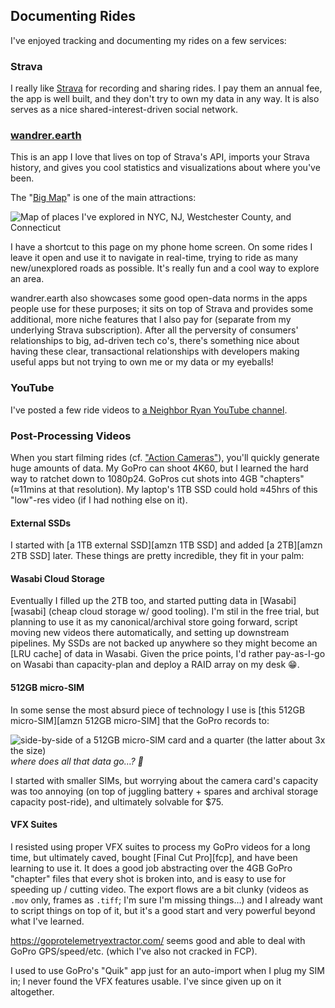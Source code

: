 ## Documenting Rides <a id="documenting-rides"></a>
I've enjoyed tracking and documenting my rides on a few services:

### Strava <a id="strava"></a>
I really like [Strava](strava.com) for recording and sharing rides. I pay them an annual fee, the app is well built, and they don't try to own my data in any way. It is also serves as a nice shared-interest-driven social network.

### [wandrer.earth](https://wandrer.earth/) <a id="wandrer.earth"></a>
This is an app I love that lives on top of Strava's API, imports your Strava history, and gives you cool statistics and visualizations about where you've been.

The "[Big Map](https://wandrer.earth/dashboard/map#7.75/40.618/-73.792)" is one of the main attractions:

![Map of places I've explored in NYC, NJ, Westchester County, and Connecticut](https://user-images.githubusercontent.com/465045/125385676-f1564980-e368-11eb-95c0-0f844dbedaae.png)

I have a shortcut to this page on my phone home screen. On some rides I leave it open and use it to navigate in real-time, trying to ride as many new/unexplored roads as possible. It's really fun and a cool way to explore an area.

wandrer.earth also showcases some good open-data norms in the apps people use for these purposes; it sits on top of Strava and provides some additional, more niche features that I also pay for (separate from my underlying Strava subscription). After all the perversity of consumers' relationships to big, ad-driven tech co's, there's something nice about having these clear, transactional relationships with developers making useful apps but not trying to own me or my data or my eyeballs!

### YouTube <a id="youtube"></a>
I've posted a few ride videos to [a Neighbor Ryan YouTube channel](https://www.youtube.com/channel/UCUEDi4kDGExvmx0g0gkVwkA/videos).

### Post-Processing Videos <a id="post-processing"></a>
When you start filming rides (cf. ["Action Cameras"](#action-cameras)), you'll quickly generate huge amounts of data. My GoPro can shoot 4K60, but I learned the hard way to ratchet down to 1080p24. GoPros cut shots into 4GB "chapters" (≈11mins at that resolution). My laptop's 1TB SSD could hold ≈45hrs of this "low"-res video (if I had nothing else on it).

#### External SSDs <a id="ssds"></a>
I started with [a 1TB external SSD][amzn 1TB SSD] and added [a 2TB][amzn 2TB SSD] later. These things are pretty incredible, they fit in your palm:

#### Wasabi Cloud Storage <a id="wasabi"></a>
Eventually I filled up the 2TB too, and started putting data in [Wasabi][wasabi] (cheap cloud storage w/ good tooling). I'm stil in the free trial, but planning to use it as my canonical/archival store going forward, script moving new videos there automatically, and setting up downstream pipelines. My SSDs are not backed up anywhere so they might become an [LRU cache] of data in Wasabi. Given the price points, I'd rather pay-as-I-go on Wasabi than capacity-plan and deploy a RAID array on my desk 😁.

#### 512GB micro-SIM <a id="sim"></a>
In some sense the most absurd piece of technology I use is [this 512GB micro-SIM][amzn 512GB micro-SIM] that the GoPro records to:

![side-by-side of a 512GB micro-SIM card and a quarter (the latter about 3x the size)](https://user-images.githubusercontent.com/465045/110189779-55329980-7dee-11eb-9560-d058743ed859.png)
*where does all that data go…? 🤯*

I started with smaller SIMs, but worrying about the camera card's capacity was too annoying (on top of juggling battery + spares and archival storage capacity post-ride), and ultimately solvable for $75.

#### VFX Suites <a id="vfx"></a>
I resisted using proper VFX suites to process my GoPro videos for a long time, but ultimately caved, bought [Final Cut Pro][fcp], and have been learning to use it. It does a good job abstracting over the 4GB GoPro "chapter" files that every shot is broken into, and is easy to use for speeding up / cutting video. The export flows are a bit clunky (videos as `.mov` only, frames as `.tiff`; I'm sure I'm missing things…) and I already want to script things on top of it, but it's a good start and very powerful beyond what I've learned.

https://goprotelemetryextractor.com/ seems good and able to deal with GoPro GPS/speed/etc. (which I've also not cracked in FCP).

I used to use GoPro's "Quik" app just for an auto-import when I plug my SIM in; I never found the VFX features usable. I've since given up on it altogether.

<!-- ## Favorite Rides <a id="favorite-rides"></a>
TODO
 -->
